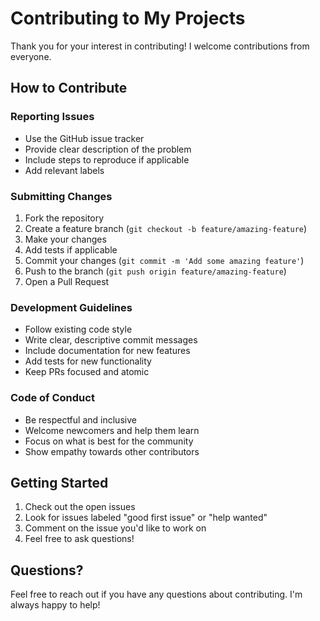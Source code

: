 # Contributing to My Projects

Thank you for your interest in contributing! I welcome contributions from everyone.

## How to Contribute

### Reporting Issues
- Use the GitHub issue tracker
- Provide clear description of the problem
- Include steps to reproduce if applicable
- Add relevant labels

### Submitting Changes
1. Fork the repository
2. Create a feature branch (`git checkout -b feature/amazing-feature`)
3. Make your changes
4. Add tests if applicable
5. Commit your changes (`git commit -m 'Add some amazing feature'`)
6. Push to the branch (`git push origin feature/amazing-feature`)
7. Open a Pull Request

### Development Guidelines
- Follow existing code style
- Write clear, descriptive commit messages
- Include documentation for new features
- Add tests for new functionality
- Keep PRs focused and atomic

### Code of Conduct
- Be respectful and inclusive
- Welcome newcomers and help them learn
- Focus on what is best for the community
- Show empathy towards other contributors

## Getting Started
1. Check out the open issues
2. Look for issues labeled "good first issue" or "help wanted"
3. Comment on the issue you'd like to work on
4. Feel free to ask questions!

## Questions?
Feel free to reach out if you have any questions about contributing. I'm always happy to help!